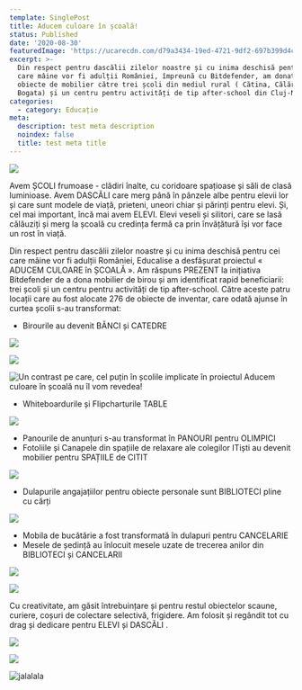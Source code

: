 ```yaml
---
template: SinglePost
title: Aducem culoare în școală!
status: Published
date: '2020-08-30'
featuredImage: 'https://ucarecdn.com/d79a3434-19ed-4721-9df2-697b399d4cd8/'
excerpt: >-
  Din respect pentru dascălii zilelor noastre și cu inima deschisă pentru cei
  care mâine vor fi adulții României, împreună cu Bitdefender, am donat 276 de
  obiecte de mobilier către trei școli din mediul rural ( Cătina, Călărași și
  Bogata) și un centru pentru activități de tip after-school din Cluj-Napoca
categories:
  - category: Educație
meta:
  description: test meta description
  noindex: false
  title: test meta title
---
```

![](https://ucarecdn.com/8fff5695-bc20-4f58-bd58-220e4c27ee28/)

Avem ȘCOLI frumoase - clădiri înalte, cu coridoare spațioase și săli de clasă luminioase. Avem DASCĂLI care merg până în pânzele albe pentru elevii lor și care sunt modele de viață, prieteni, uneori chiar și părinți pentru elevi. Și, cel mai important, încă mai avem ELEVI. Elevi veseli și silitori, care se lasă călăuziți și merg la școală cu credința fermă ca prin învățătură își vor face un rost în viață. 

Din respect pentru dascălii zilelor noastre și cu inima deschisă pentru cei care mâine vor fi adulții României, Educalise a desfășurat proiectul « ADUCEM CULOARE în ȘCOALĂ ». Am răspuns PREZENT la inițiativa Bitdefender de a dona mobilier de birou și am identificat rapid beneficiarii: trei școli și un centru pentru activități de tip after-school. Către aceste patru locații care au fost alocate 276 de obiecte de inventar, care odată ajunse în curtea școlii s-au transformat: 

* Birourile au devenit BĂNCI și CATEDRE  

![](https://ucarecdn.com/69de52b8-dea0-4051-ab9c-b911806124e2/)

![](https://ucarecdn.com/45a40988-5e9a-4b7f-b978-95fc31072e3f/)

![Un contrast pe care, cel puțin în școlile implicate în proiectul Aducem culoare în școală nu îl vom revedea!](https://ucarecdn.com/bc4293e4-dc03-425f-a62a-6a4a3ea0a9ae/)

* Whiteboardurile și Flipcharturile TABLE 

![](https://ucarecdn.com/b449512b-b124-4eb0-9927-eae4a3aed3bb/)

* Panourile de anunțuri s-au transformat în PANOURI pentru  OLIMPICI
* Fotoliile și Canapele din spațiile de relaxare ale colegilor ITiști au devenit  mobilier pentru SPAȚIILE de CITIT

![](https://ucarecdn.com/d2b2bbea-264d-42ea-9d2d-c892bb1cc11a/)

* Dulapurile angajațiilor pentru obiecte personale sunt BIBLIOTECI pline cu cărți 

![](https://ucarecdn.com/d8d70107-8227-4167-b176-011a11f426d9/)

* Mobila de bucătărie a fost transformată în dulapuri pentru CANCELARIE
* Mesele de ședință au înlocuit mesele uzate de trecerea anilor din BIBLIOTECI și CANCELARII

![](https://ucarecdn.com/216f46e6-95f6-4404-8ab5-b2cb7d744554/)

![](https://ucarecdn.com/4ff67182-3891-485b-8dde-6a4868d2f54b/)

Cu creativitate, am găsit întrebuințare și pentru restul obiectelor scaune, curiere, coșuri de colectare selectivă, frigidere. Am folosit și regândit tot cu drag și dedicare pentru ELEVI și DASCĂLI .

![](https://ucarecdn.com/614f8f76-9454-44b4-bc6d-bf275dde3b7d/)

![](https://ucarecdn.com/0f41658b-1605-491f-8580-270acab29bed/)

![jalalala](https://ucarecdn.com/1be34175-f6fe-4201-bf0f-ddef01b924eb/ "stest")
